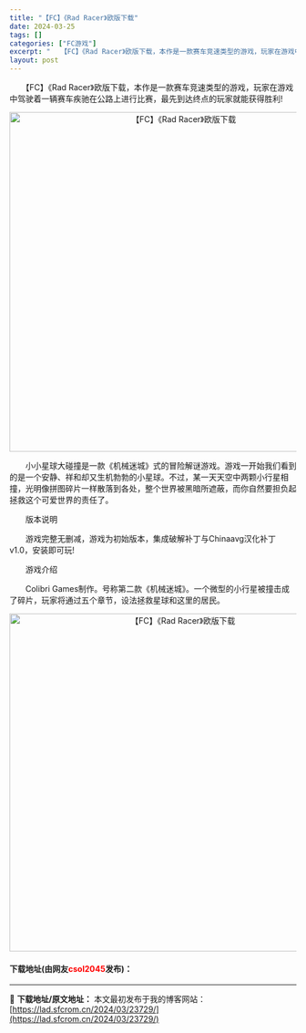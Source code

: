 ```yaml
---
title: "【FC】《Rad Racer》欧版下载"
date: 2024-03-25
tags: []
categories: ["FC游戏"]
excerpt: "　　【FC】《Rad Racer》欧版下载，本作是一款赛车竞速类型的游戏，玩家在游戏中驾驶着一辆赛车疾驰在公路上进行比赛，最先到达终点的玩家就能获得胜利! 　　小小星球大碰撞是一款《机械迷城》式的冒险解谜游戏。游戏一开始我们看到的是一个安静、祥和却又生机勃勃的小星球。不过，某一天天空中两颗小行星相撞&hellip;"
layout: post
---
```


 <p>　　【FC】《Rad Racer》欧版下载，本作是一款赛车竞速类型的游戏，玩家在游戏中驾驶着一辆赛车疾驰在公路上进行比赛，最先到达终点的玩家就能获得胜利!</p> <p align="center"><img align="" border="0" src="https://lad.sfcrom.cn/wp-content/uploads/2024/03/20240325_6601987375520.png" width="596" alt="【FC】《Rad Racer》欧版下载" /></p> <p>　　小小星球大碰撞是一款《机械迷城》式的冒险解谜游戏。游戏一开始我们看到的是一个安静、祥和却又生机勃勃的小星球。不过，某一天天空中两颗小行星相撞，光明像拼图碎片一样散落到各处，整个世界被黑暗所遮蔽，而你自然要担负起拯救这个可爱世界的责任了。</p> <p>　　版本说明</p> <p>　　游戏完整无删减，游戏为初始版本，集成破解补丁与Chinaavg汉化补丁v1.0，安装即可玩!</p> <p>　　游戏介绍</p> <p>　　Colibri Games制作。号称第二款《机械迷城》。一个微型的小行星被撞击成了碎片，玩家将通过五个章节，设法拯救星球和这里的居民。</p> <p align="center"><img align="" border="0" src="https://lad.sfcrom.cn/wp-content/uploads/2024/03/20240325_6601987562e5a.png" width="593" alt="【FC】《Rad Racer》欧版下载" /></p> <p><h4>下载地址(由网友<font color="red">csol2045</font>发布)：</h4></p> 

---
📖 **下载地址/原文地址：** 本文最初发布于我的博客网站：[https://lad.sfcrom.cn/2024/03/23729/](https://lad.sfcrom.cn/2024/03/23729/)
